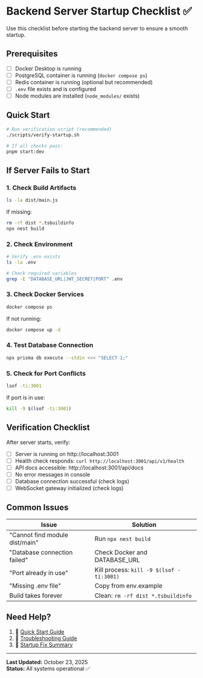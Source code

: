 # Backend Server Startup Checklist ✅

Use this checklist before starting the backend server to ensure a smooth startup.

## Prerequisites

- [ ] Docker Desktop is running
- [ ] PostgreSQL container is running (`docker compose ps`)
- [ ] Redis container is running (optional but recommended)
- [ ] `.env` file exists and is configured
- [ ] Node modules are installed (`node_modules/` exists)

## Quick Start

```bash
# Run verification script (recommended)
./scripts/verify-startup.sh

# If all checks pass:
pnpm start:dev
```

## If Server Fails to Start

### 1. Check Build Artifacts

```bash
ls -la dist/main.js
```

If missing:

```bash
rm -rf dist *.tsbuildinfo
npx nest build
```

### 2. Check Environment

```bash
# Verify .env exists
ls -la .env

# Check required variables
grep -E "DATABASE_URL|JWT_SECRET|PORT" .env
```

### 3. Check Docker Services

```bash
docker compose ps
```

If not running:

```bash
docker compose up -d
```

### 4. Test Database Connection

```bash
npx prisma db execute --stdin <<< "SELECT 1;"
```

### 5. Check for Port Conflicts

```bash
lsof -ti:3001
```

If port is in use:

```bash
kill -9 $(lsof -ti:3001)
```

## Verification Checklist

After server starts, verify:

- [ ] Server is running on http://localhost:3001
- [ ] Health check responds: `curl http://localhost:3001/api/v1/health`
- [ ] API docs accessible: http://localhost:3001/api/docs
- [ ] No error messages in console
- [ ] Database connection successful (check logs)
- [ ] WebSocket gateway initialized (check logs)

## Common Issues

| Issue                          | Solution                                 |
| ------------------------------ | ---------------------------------------- |
| "Cannot find module dist/main" | Run `npx nest build`                     |
| "Database connection failed"   | Check Docker and DATABASE_URL            |
| "Port already in use"          | Kill process: `kill -9 $(lsof -ti:3001)` |
| "Missing .env file"            | Copy from env.example                    |
| Build takes forever            | Clean: `rm -rf dist *.tsbuildinfo`       |

## Need Help?

1. 📖 [Quick Start Guide](./QUICK_START.md)
2. 🔧 [Troubleshooting Guide](./docs/TROUBLESHOOTING.md)
3. 🐛 [Startup Fix Summary](../../STARTUP_FIX_SUMMARY.md)

---

**Last Updated:** October 23, 2025  
**Status:** All systems operational ✅
